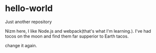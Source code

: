 # hello-world
Just another repository

Nizm here, I like Node.js and webpack(that's what I'm learning.).
I've had tocos on the moon and find them far supperior to Earth tacos.

change it again.
